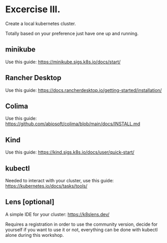 # Excercise III.

Create a local kubernetes cluster. 

Totally based on your preference just have one up and running.

## minikube

Use this guide: https://minikube.sigs.k8s.io/docs/start/

## Rancher Desktop

Use this guide: https://docs.rancherdesktop.io/getting-started/installation/

## Colima

Use this guide: https://github.com/abiosoft/colima/blob/main/docs/INSTALL.md

## Kind

Use this guide: https://kind.sigs.k8s.io/docs/user/quick-start/

## kubectl

Needed to interact with your cluster, use this guide: https://kubernetes.io/docs/tasks/tools/

## Lens [optional]

A simple IDE for your cluster: https://k8slens.dev/

Requires a registration in order to use the community version, decide for yourself if you want to use it or not, everything can be done with kubectl alone during this workshop.